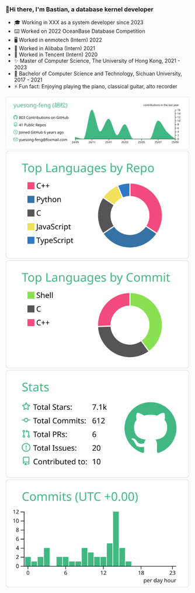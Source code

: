 ### 👋Hi there, I'm Bastian, a database kernel developer

- 🎓 Working in XXX as a system developer since 2023
- ⌨️ Worked on 2022 OceanBase Database Competition
- 🖥 Worked in enmotech (Intern) 2022
- 🔭 Worked in Alibaba (Intern) 2021
- 🌱 Worked in Tencent (Intern) 2020
- ✨ Master of Computer Science, The University of Hong Kong, 2021 - 2023
- 👯 Bachelor of Computer Science and Technology, Sichuan University, 2017 - 2021
- ⚡ Fun fact: Enjoying playing the piano, classical guitar, alto recorder

[![](https://raw.githubusercontent.com/yuesong-feng/yuesong-feng/master/profile-summary-card-output/vue/0-profile-details.svg)](https://github.com/yuesong-feng/github-profile-summary-cards)
[![](https://raw.githubusercontent.com/yuesong-feng/yuesong-feng/master/profile-summary-card-output/vue/1-repos-per-language.svg)](https://github.com/yuesong-feng/github-profile-summary-cards) [![](https://raw.githubusercontent.com/yuesong-feng/yuesong-feng/master/profile-summary-card-output/vue/2-most-commit-language.svg)](https://github.com/yuesong-feng/github-profile-summary-cards)
[![](https://raw.githubusercontent.com/yuesong-feng/yuesong-feng/master/profile-summary-card-output/vue/3-stats.svg)](https://github.com/yuesong-feng/github-profile-summary-cards) [![](https://raw.githubusercontent.com/yuesong-feng/yuesong-feng/master/profile-summary-card-output/vue/4-productive-time.svg)](https://github.com/yuesong-feng/github-profile-summary-cards)

